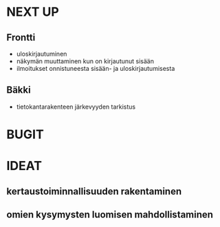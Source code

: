 # NEXT UP

## Frontti

- uloskirjautuminen
- näkymän muuttaminen kun on kirjautunut sisään
- ilmoitukset onnistuneesta sisään- ja uloskirjautumisesta

## Bäkki
- tietokantarakenteen järkevyyden tarkistus

# BUGIT

# IDEAT
## kertaustoiminnallisuuden rakentaminen 
## omien kysymysten luomisen mahdollistaminen

